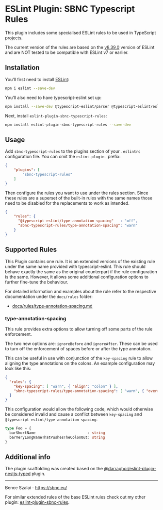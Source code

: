 # ESLint Plugin: SBNC Typescript Rules

This plugin includes some specialised ESLint rules to be used in TypeScript projects.

The current version of the rules are based on the [v8.39.0](https://github.com/eslint/eslint/releases/tag/v8.39.0) version of ESLint and are NOT tested to be compatible with ESLint v7 or earlier.

## Installation

You'll first need to install [ESLint](https://eslint.org/):

```sh
npm i eslint --save-dev
```

You'll also need to have typescript-eslint set up:
```sh
npm install --save-dev @typescript-eslint/parser @typescript-eslint/eslint-plugin eslint typescript
```

Next, install `eslint-plugin-sbnc-typescript-rules`:

```sh
npm install eslint-plugin-sbnc-typescript-rules --save-dev
```

## Usage

Add `sbnc-typescript-rules` to the plugins section of your `.eslintrc` configuration file. You can omit the `eslint-plugin-` prefix:

```json
{
    "plugins": [
        "sbnc-typescript-rules"
    ]
}
```


Then configure the rules you want to use under the rules section. Since these rules are a superset of the built-in rules with the same names those need to be disabled for the replacements to work as intended.

```json
{
    "rules": {
      "@typescript-eslint/type-annotation-spacing"   : "off",
      "sbnc-typescript-rules/type-annotation-spacing": "warn"
    }
}
```

## Supported Rules

This Plugin contains one rule. It is an extended versions of the existing rule under the same name provided with typescript-eslint. This rule should behave exactly the same as the original counterpart if the rule configuration is the same. However, it allows some additional configuration options to further fine-tune the behaviour.

For detailed information and examples about the rule refer to the respective documentation under the `docs/rules` folder:
* [docs/rules/type-annotation-spacing.md](https://github.com/BenceSzalai/eslint-plugin-sbnc-typescript-rules/blob/main/docs/rules/type-annotation-spacing.md)

### type-annotation-spacing

This rule provides extra options to allow turning off some parts of the rule enforcement.

The two new options are: `ignoreBefore` and `ignoreAfter`. These can be used to turn off the enforcement of spaces before or after the type annotation.

This can be useful in use with conjunction of the `key-spacing` rule to allow aligning the type annotations on the colons. An example configuration may look like this:

```json
{
  "rules": {
    "key-spacing": [ "warn", { "align": "colon" } ],
    "sbnc-typescript-rules/type-annotation-spacing": [ "warn", { "overrides": { "property": { "ignoreBefore": true } } } ]
  }
}
```

This configuration would allow the following code, which would otherwise be considered invalid and cause a conflict between `key-spacing` and `@typescript-eslint/type-annotation-spacing`:

```typescript
type Foo = {
  barShortName                        : string
  barVeryLongNameThatPushesTheColonOut: string
}
```


## Additional info

The plugin scaffolding was created based on the [@darraghor/eslint-plugin-nestjs-typed](https://github.com/darraghoriordan/eslint-plugin-nestjs-typed) plugin.

***

Bence Szalai - https://sbnc.eu/

For similar extended rules of the base ESLint rules check out my other plugin: [eslint-plugin-sbnc-rules](https://github.com/BenceSzalai/eslint-plugin-sbnc-rules).
